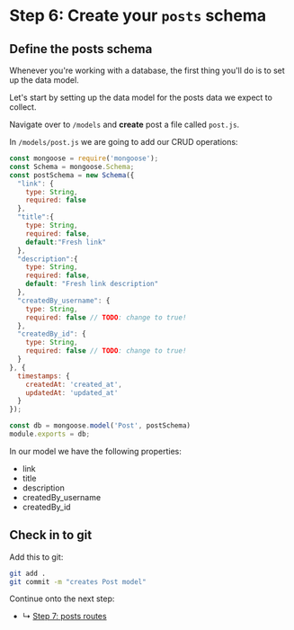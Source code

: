 # Step 6: Create your `posts` schema

## Define the posts schema

Whenever you're working with a database, the first thing you'll do is to set up the data model. 

Let's start by setting up the data model for the posts data we expect to collect.

Navigate over to `/models` and **create** post a file called `post.js`. 

In `/models/post.js` we are going to add our CRUD operations:

```js
const mongoose = require('mongoose');
const Schema = mongoose.Schema;
const postSchema = new Schema({
  "link": {
    type: String,
    required: false
  },
  "title":{
    type: String,
    required: false,
    default:"Fresh link"
  },
  "description":{
    type: String,
    required: false,
    default: "Fresh link description"
  },
  "createdBy_username": {
    type: String,
    required: false // TODO: change to true!
  },
  "createdBy_id": {
    type: String,
    required: false // TODO: change to true!
  }
}, {
  timestamps: {
    createdAt: 'created_at',
    updatedAt: 'updated_at'
  }
});

const db = mongoose.model('Post', postSchema)
module.exports = db;

```

In our model we have the following properties:
* link
* title
* description
* createdBy_username
* createdBy_id

## Check in to git
Add this to git:

```sh
git add .
git commit -m "creates Post model"
```

Continue onto the next step:
* ↳ [Step 7: posts routes](tutorial/07_posts-routes.md)


